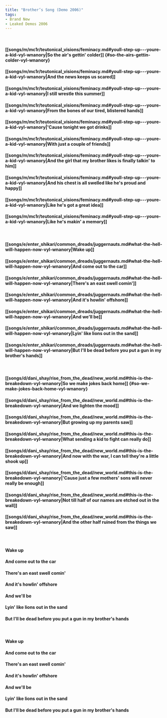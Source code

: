 ```yaml
---
title: "Brother’s Song (Demo 2006)"
tags:
- Brand New
- Leaked Demos 2006
---
```

&nbsp;
#### [[songs/m/mc1r/teutonical_visions/feminacy.md#youll-step-up---youre-a-kid-vyl-wnanory|So the air's gettin' colder]] {#so-the-airs-gettin-colder-vyl-wnanory}
#### [[songs/m/mc1r/teutonical_visions/feminacy.md#youll-step-up---youre-a-kid-vyl-wnanory|And the news keeps us scared]]
#### [[songs/m/mc1r/teutonical_visions/feminacy.md#youll-step-up---youre-a-kid-vyl-wnanory|I still wrestle this summer]]
#### [[songs/m/mc1r/teutonical_visions/feminacy.md#youll-step-up---youre-a-kid-vyl-wnanory|From the bones of our tired, blistered hands]]
#### [[songs/m/mc1r/teutonical_visions/feminacy.md#youll-step-up---youre-a-kid-vyl-wnanory|'Cause tonight we got drinks]]
#### [[songs/m/mc1r/teutonical_visions/feminacy.md#youll-step-up---youre-a-kid-vyl-wnanory|With just a couple of friends]]
#### [[songs/m/mc1r/teutonical_visions/feminacy.md#youll-step-up---youre-a-kid-vyl-wnanory|And the girl that my brother likes is finally talkin' to him]]
#### [[songs/m/mc1r/teutonical_visions/feminacy.md#youll-step-up---youre-a-kid-vyl-wnanory|And his chest is all swelled like he's proud and happy]]
#### [[songs/m/mc1r/teutonical_visions/feminacy.md#youll-step-up---youre-a-kid-vyl-wnanory|Like he's got a great idea]]
#### [[songs/m/mc1r/teutonical_visions/feminacy.md#youll-step-up---youre-a-kid-vyl-wnanory|Like he's makin' a memory]]
&nbsp;
#### [[songs/e/enter_shikari/common_dreads/juggernauts.md#what-the-hell-will-happen-now-vyl-wnanory|Wake up]]
#### [[songs/e/enter_shikari/common_dreads/juggernauts.md#what-the-hell-will-happen-now-vyl-wnanory|And come out to the car]]
#### [[songs/e/enter_shikari/common_dreads/juggernauts.md#what-the-hell-will-happen-now-vyl-wnanory|There's an east swell comin']]
#### [[songs/e/enter_shikari/common_dreads/juggernauts.md#what-the-hell-will-happen-now-vyl-wnanory|And it's howlin' offshore]]
#### [[songs/e/enter_shikari/common_dreads/juggernauts.md#what-the-hell-will-happen-now-vyl-wnanory|And we'll be]]
#### [[songs/e/enter_shikari/common_dreads/juggernauts.md#what-the-hell-will-happen-now-vyl-wnanory|Lyin' like lions out in the sand]]
#### [[songs/e/enter_shikari/common_dreads/juggernauts.md#what-the-hell-will-happen-now-vyl-wnanory|But I'll be dead before you put a gun in my brother's hands]]
&nbsp;
#### [[songs/d/dani_shay/rise_from_the_dead/new_world.md#this-is-the-breakedown-vyl-wnanory|So we make jokes back home]] {#so-we-make-jokes-back-home-vyl-wnanory}
#### [[songs/d/dani_shay/rise_from_the_dead/new_world.md#this-is-the-breakedown-vyl-wnanory|And we lighten the mood]]
#### [[songs/d/dani_shay/rise_from_the_dead/new_world.md#this-is-the-breakedown-vyl-wnanory|But growing up my parents saw]]
#### [[songs/d/dani_shay/rise_from_the_dead/new_world.md#this-is-the-breakedown-vyl-wnanory|What sending a kid to fight can really do]]
#### [[songs/d/dani_shay/rise_from_the_dead/new_world.md#this-is-the-breakedown-vyl-wnanory|And now with the war, I can tell they're a little shook up]]
#### [[songs/d/dani_shay/rise_from_the_dead/new_world.md#this-is-the-breakedown-vyl-wnanory|'Cause just a few mothers' sons will never really be enough]]
#### [[songs/d/dani_shay/rise_from_the_dead/new_world.md#this-is-the-breakedown-vyl-wnanory|Not till half of our names are etched out in the wall]]
#### [[songs/d/dani_shay/rise_from_the_dead/new_world.md#this-is-the-breakedown-vyl-wnanory|And the other half ruined from the things we saw]]
&nbsp;
#### Wake up
#### And come out to the car
#### There's an east swell comin'
#### And it's howlin' offshore
#### And we'll be
#### Lyin' like lions out in the sand
#### But I'll be dead before you put a gun in my brother's hands
&nbsp;
#### Wake up
#### And come out to the car
#### There's an east swell comin'
#### And it's howlin' offshore
#### And we'll be
#### Lyin' like lions out in the sand
#### But I'll be dead before you put a gun in my brother's hands

